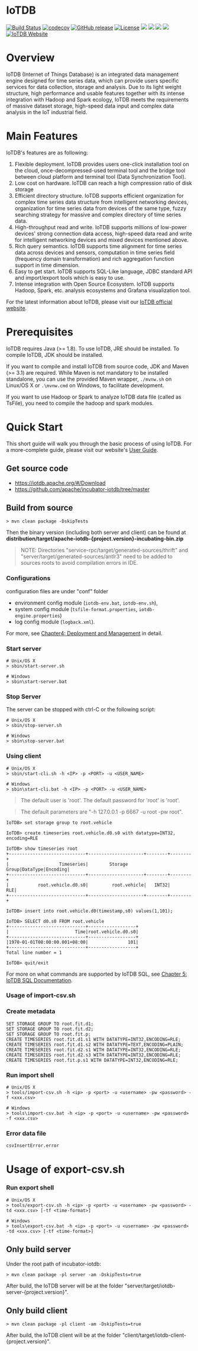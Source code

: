 <!--

    Licensed to the Apache Software Foundation (ASF) under one
    or more contributor license agreements.  See the NOTICE file
    distributed with this work for additional information
    regarding copyright ownership.  The ASF licenses this file
    to you under the Apache License, Version 2.0 (the
    "License"); you may not use this file except in compliance
    with the License.  You may obtain a copy of the License at

        http://www.apache.org/licenses/LICENSE-2.0

    Unless required by applicable law or agreed to in writing,
    software distributed under the License is distributed on an
    "AS IS" BASIS, WITHOUT WARRANTIES OR CONDITIONS OF ANY
    KIND, either express or implied.  See the License for the
    specific language governing permissions and limitations
    under the License.

-->

# IoTDB
[![Build Status](https://www.travis-ci.org/apache/incubator-iotdb.svg?branch=master)](https://www.travis-ci.org/apache/incubator-iotdb)
[![codecov](https://codecov.io/gh/thulab/incubator-iotdb/branch/master/graph/badge.svg)](https://codecov.io/gh/thulab/incubator-iotdb)
[![GitHub release](https://img.shields.io/github/release/apache/incubator-iotdb.svg)](https://github.com/apache/incubator-iotdb/releases)
[![License](https://img.shields.io/badge/license-Apache%202-4EB1BA.svg)](https://www.apache.org/licenses/LICENSE-2.0.html)
![](https://github-size-badge.herokuapp.com/apache/incubator-iotdb.svg)
![](https://img.shields.io/github/downloads/apache/incubator-iotdb/total.svg)
![](https://img.shields.io/badge/platform-win10%20%7C%20macox%20%7C%20linux-yellow.svg)
![](https://img.shields.io/badge/java--language-1.8-blue.svg)
[![IoTDB Website](https://img.shields.io/website-up-down-green-red/https/shields.io.svg?label=iotdb-website)](https://iotdb.apache.org/)

# Overview

IoTDB (Internet of Things Database) is an integrated data management engine designed for time series data, which can provide users specific services for data collection, storage and analysis. Due to its light weight structure, high performance and usable features together with its intense integration with Hadoop and Spark ecology, IoTDB meets the requirements of massive dataset storage, high-speed data input and complex data analysis in the IoT industrial field.

# Main Features

IoTDB's features are as following:

1. Flexible deployment. IoTDB provides users one-click installation tool on the cloud, once-decompressed-used terminal tool and the bridge tool between cloud platform and terminal tool (Data Synchronization Tool).
2. Low cost on hardware. IoTDB can reach a high compression ratio of disk storage
3. Efficient directory structure. IoTDB supports efficient organization for complex time series data structure from intelligent networking devices, organization for time series data from devices of the same type, fuzzy searching strategy for massive and complex directory of time series data.
4. High-throughput read and write. IoTDB supports millions of low-power devices' strong connection data access, high-speed data read and write for intelligent networking devices and mixed devices mentioned above.
5. Rich query semantics. IoTDB supports time alignment for time series data across devices and sensors, computation in time series field (frequency domain transformation) and rich aggregation function support in time dimension.
6. Easy to get start. IoTDB supports SQL-Like language, JDBC standard API and import/export tools which is easy to use.
7. Intense integration with Open Source Ecosystem. IoTDB supports Hadoop, Spark, etc. analysis ecosystems and Grafana visualization tool.

For the latest information about IoTDB, please visit our [IoTDB official website](https://iotdb.apache.org/).

# Prerequisites

IoTDB requires Java (>= 1.8).
To use IoTDB, JRE should be installed. To compile IoTDB, JDK should be installed.

If you want to compile and install IoTDB from source code, JDK and Maven (>= 3.1) are required.
While Maven is not mandatory to be installed standalone, you can use the provided Maven wrapper, `./mvnw.sh` on Linux/OS X or `.\mvnw.cmd` on Windows, to facilitate development.

If you want to use Hadoop or Spark to analyze IoTDB data file (called as TsFile), you need to compile the hadoop and spark modules.

# Quick Start

This short guide will walk you through the basic process of using IoTDB. For a more-complete guide, please visit our website's [User Guide](https://iotdb.apache.org/#/Documents/0.8.0/chap1/sec1).

## Get source code

* https://iotdb.apache.org/#/Download
* https://github.com/apache/incubator-iotdb/tree/master

## Build from source

```
> mvn clean package -DskipTests
```

Then the binary version (including both server and client) can be found at **distribution/target/apache-iotdb-{project.version}-incubating-bin.zip**

> NOTE: Directories "service-rpc/target/generated-sources/thrift" and "server/target/generated-sources/antlr3" need to be added to sources roots to avoid compilation errors in IDE.

### Configurations

configuration files are under "conf" folder

  * environment config module (`iotdb-env.bat`, `iotdb-env.sh`), 
  * system config module (`tsfile-format.properties`, `iotdb-engine.properties`)
  * log config module (`logback.xml`). 

For more, see [Chapter4: Deployment and Management](https://iotdb.apache.org/#/Documents/0.8.0/chap4/sec1) in detail.

### Start server

```
# Unix/OS X
> sbin/start-server.sh

# Windows
> sbin\start-server.bat
```

### Stop Server

The server can be stopped with ctrl-C or the following script:

```
# Unix/OS X
> sbin/stop-server.sh

# Windows
> sbin\stop-server.bat
```

### Using client 

```
# Unix/OS X
> sbin/start-cli.sh -h <IP> -p <PORT> -u <USER_NAME>

# Windows
> sbin\start-cli.bat -h <IP> -p <PORT> -u <USER_NAME>
```

> The default user is 'root'. The default password for 'root' is 'root'.

> The default parameters are "-h 127.0.0.1 -p 6667 -u root -pw root".

``` 
IoTDB> set storage group to root.vehicle

IoTDB> create timeseries root.vehicle.d0.s0 with datatype=INT32, encoding=RLE

IoTDB> show timeseries root
+-----------------------------+---------------------+--------+--------+
|                   Timeseries|        Storage Group|DataType|Encoding|
+-----------------------------+---------------------+--------+--------+
|           root.vehicle.d0.s0|         root.vehicle|   INT32|     RLE|
+-----------------------------+---------------------+--------+--------+

IoTDB> insert into root.vehicle.d0(timestamp,s0) values(1,101);

IoTDB> SELECT d0.s0 FROM root.vehicle
+-----------------------------+------------------+
|                         Time|root.vehicle.d0.s0|
+-----------------------------+------------------+
|1970-01-01T08:00:00.001+08:00|               101|
+-----------------------------+------------------+
Total line number = 1

IoTDB> quit/exit
```

For more on what commands are supported by IoTDB SQL, see [Chapter 5: IoTDB SQL Documentation](https://iotdb.apache.org/#/Documents/0.8.0/chap5/sec1).

### Usage of import-csv.sh

### Create metadata
```
SET STORAGE GROUP TO root.fit.d1;
SET STORAGE GROUP TO root.fit.d2;
SET STORAGE GROUP TO root.fit.p;
CREATE TIMESERIES root.fit.d1.s1 WITH DATATYPE=INT32,ENCODING=RLE;
CREATE TIMESERIES root.fit.d1.s2 WITH DATATYPE=TEXT,ENCODING=PLAIN;
CREATE TIMESERIES root.fit.d2.s1 WITH DATATYPE=INT32,ENCODING=RLE;
CREATE TIMESERIES root.fit.d2.s3 WITH DATATYPE=INT32,ENCODING=RLE;
CREATE TIMESERIES root.fit.p.s1 WITH DATATYPE=INT32,ENCODING=RLE;
```

### Run import shell
```
# Unix/OS X
> tools/import-csv.sh -h <ip> -p <port> -u <username> -pw <password> -f <xxx.csv>

# Windows
> tools\import-csv.bat -h <ip> -p <port> -u <username> -pw <password> -f <xxx.csv>
```

### Error data file

`csvInsertError.error`

# Usage of export-csv.sh

### Run export shell
```
# Unix/OS X
> tools/export-csv.sh -h <ip> -p <port> -u <username> -pw <password> -td <xxx.csv> [-tf <time-format>]

# Windows
> tools\export-csv.bat -h <ip> -p <port> -u <username> -pw <password> -td <xxx.csv> [-tf <time-format>]
```

## Only build server

Under the root path of incubator-iotdb:

```
> mvn clean package -pl server -am -DskipTests=true
```

After build, the IoTDB server will be at the folder "server/target/iotdb-server-{project.version}". 
 

## Only build client 

```
> mvn clean package -pl client -am -DskipTests=true
```

After build, the IoTDB client will be at the folder "client/target/iotdb-client-{project.version}".